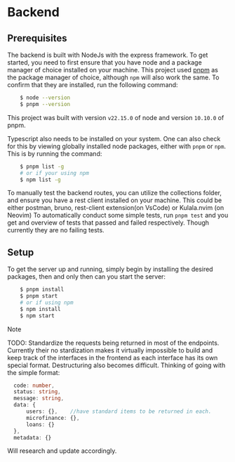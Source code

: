 # Backend

## Prerequisites

The backend is built with NodeJs with the express framework. To get started, you need to first ensure that you have node and a package manager of choice installed on your machine. This project used [pnpm](https://pnpm.io) as the package manager of choice, although `npm` will also work the same.
To confirm that they are installed, run the following command:

```bash
    $ node --version
    $ pnpm --version
```

This project was built with version `v22.15.0` of node and version `10.10.0` of pnpm.

Typescript also needs to be installed on your system. One can also check for this by viewing globally installed node packages, either with `pnpm` or `npm`. This is by running the command:

```bash
    $ pnpm list -g
    # or if your using npm
    $ npm list -g
```

To manually test the backend routes, you can utilize the collections folder, and ensure you have a rest client installed on your machine. This could be either postman, bruno, rest-client extension(on VsCode) or Kulala.nvim (on Neovim)
To automatically conduct some simple tests, run `pnpm test` and you get and overview of tests that passed and failed respectively. Though currently they are no failing tests.

## Setup

To get the server up and running, simply begin by installing the desired packages, then and only then can you start the server:
```bash
    $ pnpm install
    $ pnpm start
    # or if using npm
    $ npm install
    $ npm start
```


> [!NOTE]
> TODO: Standardize the requests being returned in most of the endpoints. Currently their no stardization makes it virtually impossible to build and keep track of the interfaces in the frontend as each interface has its own special format. Destructuring also becomes difficult. Thinking of going with the simple format:
>   ```typescript
>     code: number,
>     status: string,
>     message: string,
>     data: {
>         users: {},    //have standard items to be returned in each.
>         microfinance: {},
>         loans: {}
>     },
>     metadata: {}
> ```
> Will research and update accordingly.
